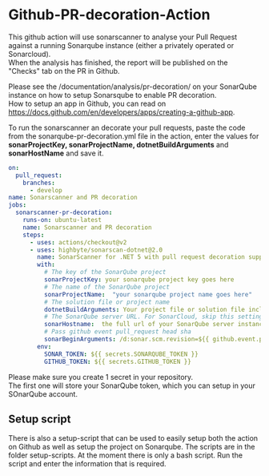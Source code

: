 # Github-PR-decoration-Action
This github action will use sonarscanner to analyse your Pull Request against a running Sonarqube instance (either a privately operated or Sonarcloud).  
When the analysis has finished, the report will be published on the "Checks" tab on the PR in Github.

Please see the /documentation/analysis/pr-decoration/ on your SonarQube instance on how to setup Sonarsqube to enable PR decoration.  
How to setup an app in Github, you can read on https://docs.github.com/en/developers/apps/creating-a-github-app.

To run the sonarscanner an decorate your pull requests, paste the code from the sonarqube-pr-decoration.yml file in the action, enter the values for **sonarProjectKey, sonarProjectName, dotnetBuildArguments** and **sonarHostName** and save it.

```yaml
on: 
  pull_request:
    branches:
      - develop
name: Sonarscanner and PR decoration
jobs:
  sonarscanner-pr-decoration:
    runs-on: ubuntu-latest
    name: Sonarscanner and PR decoration
    steps:
      - uses: actions/checkout@v2
      - uses: highbyte/sonarscan-dotnet@2.0
        name: SonarScanner for .NET 5 with pull request decoration support
        with:
          # The key of the SonarQube project
          sonarProjectKey: your sonarqube project key goes here
          # The name of the SonarQube project
          sonarProjectName:  "your sonarqube project name goes here"
          # The solution file or project name
          dotnetBuildArguments: Your project file or solution file including relative path goes here
          # The SonarQube server URL. For SonarCloud, skip this setting.
          sonarHostname:  the full url of your SonarQube server instance goes here
          # Pass github event pull_request head sha
          sonarBeginArguments: /d:sonar.scm.revision=${{ github.event.pull_request.head.sha }}
        env:
          SONAR_TOKEN: ${{ secrets.SONARQUBE_TOKEN }}
          GITHUB_TOKEN: ${{ secrets.GITHUB_TOKEN }}
```
Please make sure you create 1 secret in your repository.  
The first one will store your SonarQube token, which you can setup in your SOnarQube account.  

## Setup script
There is also a setup-script that can be used to easily setup both the action on Github as well as setup the project on Sonarqube. 
The scripts are in the folder setup-scripts. At the moment there is only a bash script. 
Run the script and enter the information that is required.